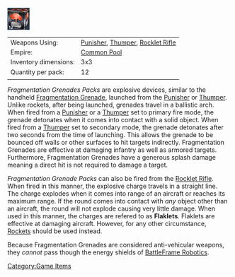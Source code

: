 ![](images/fragmentationgrenadepack.jpg "fragmentationgrenadepack.jpg")

|                       |                                                                                                           |
| --------------------- | --------------------------------------------------------------------------------------------------------- |
| Weapons Using:        | [Punisher](Punisher "wikilink"), [Thumper](Thumper "wikilink"), [Rocklet Rifle](Rocklet_Rifle "wikilink") |
| Empire:               | [Common Pool](Common_Pool "wikilink")                                                                     |
| Inventory dimensions: | 3x3                                                                                                       |
| Quantity per pack:    | 12                                                                                                        |
|                       |                                                                                                           |

_Fragmentation Grenades Packs_ are explosive devices, similar to the
handheld [Fragmentation Grenade](Fragmentation_grenade "wikilink"),
launched from the [Punisher](Punisher "wikilink") or
[Thumper](Thumper "wikilink"). Unlike rockets, after being launched,
grenades travel in a ballistic arch. When fired from a
[Punisher](Punisher "wikilink") or a [Thumper](Thumper "wikilink") set
to primary fire mode, the grenade detonates when it comes into contact
with a solid object. When fired from a [Thumper](Thumper "wikilink") set
to secondary mode, the grenade detonates after two seconds from the time
of launching. This allows the grenade to be bounced off walls or other
surfaces to hit targets indirectly. Fragmentation Grenades are effective
at damaging infantry as well as armored targets. Furthermore,
Fragmentation Grenades have a generous splash damage meaning a direct
hit is not required to damage a target.

_Fragmentation Grenade Packs_ can also be fired from the [Rocklet
Rifle](Rocklet_Rifle "wikilink"). When fired in this manner, the
explosive charge travels in a straight line. The charge explodes when it
comes into range of an aircraft or reaches its maximum range. If the
round comes into contact with _any_ object other than an aircraft, the
round will not explode causing very little damage. When used in this
manner, the charges are refered to as **Flaklets**. Flaklets are
effective at damaging aircraft. However, for any other circumstance,
[Rockets](Rocket_Pod "wikilink") should be used instead.

Because Fragmentation Grenades are considered anti-vehicular weapons,
they _cannot_ pass though the energy shields of [BattleFrame
Robotics](BattleFrame_Robotics "wikilink").

[Category:Game Items](Category:Game_Items "wikilink")
